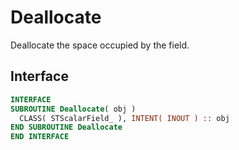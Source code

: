 # Deallocate

Deallocate the space occupied by the field.

## Interface

```fortran
INTERFACE
SUBROUTINE Deallocate( obj )
  CLASS( STScalarField_ ), INTENT( INOUT ) :: obj
END SUBROUTINE Deallocate
END INTERFACE
```

